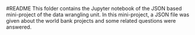 #README
This folder contains the Jupyter notebook of the JSON based mini-project of the data wrangling unit. In this mini-project, a JSON file was given about the world bank projects and some related questions were answered.  

